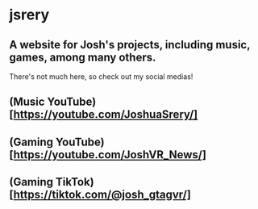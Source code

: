 # jsrery
## A website for Josh's projects, including music, games, among many others.
There's not much here, so check out my social medias!

## (Music YouTube)[https://youtube.com/JoshuaSrery/]
## (Gaming YouTube)[https://youtube.com/JoshVR_News/]
## (Gaming TikTok)[https://tiktok.com/@josh_gtagvr/]
